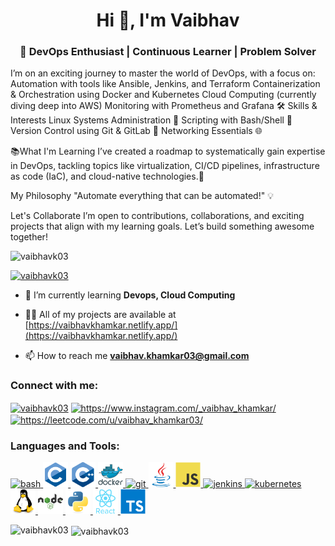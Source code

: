 <h1 align="center">Hi 👋, I'm Vaibhav</h1>
<h3 align="center">🚀 DevOps Enthusiast | Continuous Learner | Problem Solver</h3>
<p>I’m on an exciting journey to master the world of DevOps, with a focus on:
  Automation with tools like Ansible, Jenkins, and Terraform
  Containerization & Orchestration using Docker and Kubernetes
  Cloud Computing (currently diving deep into AWS)
  Monitoring with Prometheus and Grafana
🛠️ Skills & Interests
  Linux Systems Administration 🐧
  Scripting with Bash/Shell 🔧
  Version Control using Git & GitLab 🔀
  Networking Essentials 🌐</p>
<p>📚What I'm Learning I’ve created a roadmap to systematically gain expertise in DevOps, tackling topics like virtualization, CI/CD pipelines, infrastructure as code (IaC), and cloud-native technologies.🌟  </p>
<p>My Philosophy "Automate everything that can be automated!" 💡</p>
<p>Let's Collaborate I’m open to contributions, collaborations, and exciting projects that align with my learning goals. Let’s build something awesome together!</p>

<p align="left"> <img src="https://komarev.com/ghpvc/?username=vaibhavk03&label=Profile%20views&color=0e75b6&style=flat" alt="vaibhavk03" /> </p>

<p align="left"> <a href="https://twitter.com/vaibhavk03" target="blank"><img src="https://img.shields.io/twitter/follow/vaibhavk03?logo=twitter&style=for-the-badge" alt="vaibhavk03" /></a> </p>

- 🌱 I’m currently learning **Devops, Cloud Computing**

- 👨‍💻 All of my projects are available at [https://vaibhavkhamkar.netlify.app/](https://vaibhavkhamkar.netlify.app/)

- 📫 How to reach me **vaibhav.khamkar03@gmail.com**

<h3 align="left">Connect with me:</h3>
<p align="left">
<a href="https://twitter.com/vaibhavk03" target="blank"><img align="center" src="https://raw.githubusercontent.com/rahuldkjain/github-profile-readme-generator/master/src/images/icons/Social/twitter.svg" alt="vaibhavk03" height="30" width="40" /></a>
<a href="https://instagram.com/https://www.instagram.com/_vaibhav_khamkar/" target="blank"><img align="center" src="https://raw.githubusercontent.com/rahuldkjain/github-profile-readme-generator/master/src/images/icons/Social/instagram.svg" alt="https://www.instagram.com/_vaibhav_khamkar/" height="30" width="40" /></a>
<a href="https://www.leetcode.com/https://leetcode.com/u/vaibhav_khamkar03/" target="blank"><img align="center" src="https://raw.githubusercontent.com/rahuldkjain/github-profile-readme-generator/master/src/images/icons/Social/leet-code.svg" alt="https://leetcode.com/u/vaibhav_khamkar03/" height="30" width="40" /></a>
</p>

<h3 align="left">Languages and Tools:</h3>
<p align="left"> <a href="https://www.gnu.org/software/bash/" target="_blank" rel="noreferrer"> <img src="https://www.vectorlogo.zone/logos/gnu_bash/gnu_bash-icon.svg" alt="bash" width="40" height="40"/> </a> <a href="https://www.cprogramming.com/" target="_blank" rel="noreferrer"> <img src="https://raw.githubusercontent.com/devicons/devicon/master/icons/c/c-original.svg" alt="c" width="40" height="40"/> </a> <a href="https://www.w3schools.com/cpp/" target="_blank" rel="noreferrer"> <img src="https://raw.githubusercontent.com/devicons/devicon/master/icons/cplusplus/cplusplus-original.svg" alt="cplusplus" width="40" height="40"/> </a> <a href="https://www.docker.com/" target="_blank" rel="noreferrer"> <img src="https://raw.githubusercontent.com/devicons/devicon/master/icons/docker/docker-original-wordmark.svg" alt="docker" width="40" height="40"/> </a> <a href="https://git-scm.com/" target="_blank" rel="noreferrer"> <img src="https://www.vectorlogo.zone/logos/git-scm/git-scm-icon.svg" alt="git" width="40" height="40"/> </a> <a href="https://www.java.com" target="_blank" rel="noreferrer"> <img src="https://raw.githubusercontent.com/devicons/devicon/master/icons/java/java-original.svg" alt="java" width="40" height="40"/> </a> <a href="https://developer.mozilla.org/en-US/docs/Web/JavaScript" target="_blank" rel="noreferrer"> <img src="https://raw.githubusercontent.com/devicons/devicon/master/icons/javascript/javascript-original.svg" alt="javascript" width="40" height="40"/> </a> <a href="https://www.jenkins.io" target="_blank" rel="noreferrer"> <img src="https://www.vectorlogo.zone/logos/jenkins/jenkins-icon.svg" alt="jenkins" width="40" height="40"/> </a> <a href="https://kubernetes.io" target="_blank" rel="noreferrer"> <img src="https://www.vectorlogo.zone/logos/kubernetes/kubernetes-icon.svg" alt="kubernetes" width="40" height="40"/> </a> <a href="https://www.linux.org/" target="_blank" rel="noreferrer"> <img src="https://raw.githubusercontent.com/devicons/devicon/master/icons/linux/linux-original.svg" alt="linux" width="40" height="40"/> </a> <a href="https://nodejs.org" target="_blank" rel="noreferrer"> <img src="https://raw.githubusercontent.com/devicons/devicon/master/icons/nodejs/nodejs-original-wordmark.svg" alt="nodejs" width="40" height="40"/> </a> <a href="https://www.python.org" target="_blank" rel="noreferrer"> <img src="https://raw.githubusercontent.com/devicons/devicon/master/icons/python/python-original.svg" alt="python" width="40" height="40"/> </a> <a href="https://reactjs.org/" target="_blank" rel="noreferrer"> <img src="https://raw.githubusercontent.com/devicons/devicon/master/icons/react/react-original-wordmark.svg" alt="react" width="40" height="40"/> </a> <a href="https://www.typescriptlang.org/" target="_blank" rel="noreferrer"> <img src="https://raw.githubusercontent.com/devicons/devicon/master/icons/typescript/typescript-original.svg" alt="typescript" width="40" height="40"/> </a> </p>

<p><img align="left" src="https://github-readme-stats.vercel.app/api/top-langs?username=vaibhavk03&show_icons=true&locale=en&layout=compact" alt="vaibhavk03" /></p>

<p>&nbsp;<img align="center" src="https://github-readme-stats.vercel.app/api?username=vaibhavk03&show_icons=true&locale=en" alt="vaibhavk03" /></p>
